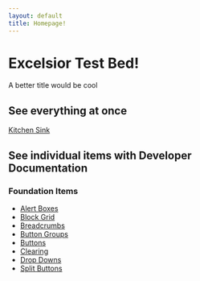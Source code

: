 ```yaml
---
layout: default
title: Homepage!
---
```

<h1>Excelsior Test Bed!</h1>

<p>A better title would be cool</p>

<h2>See everything at once</h2>
<a href="#">Kitchen Sink</a>

<h2>See individual items with Developer Documentation</h2>

<h3>Foundation Items</h3>

<ul>
    <li><a href="foundation/alert.html">Alert Boxes</a></li>
    <li><a href="foundation/block-grid.html">Block Grid</a></li>
    <li><a href="foundation/breadcrumbs.html">Breadcrumbs</a></li>
    <li><a href="foundation/button-groups.html">Button Groups</a></li>
    <li><a href="foundation/buttons.html">Buttons</a></li>
    <li><a href="foundation/clearing.html">Clearing</a></li>
    <li><a href="foundation/dropdowns.html">Drop Downs</a></li>
    <li><a href="foundation/split-buttons.html">Split Buttons</a></li>
</ul>